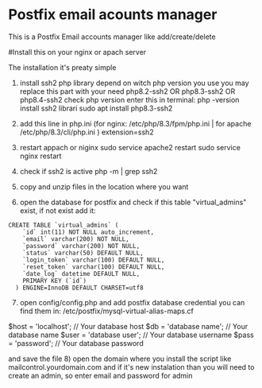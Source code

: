 # Postfix email acounts manager
This is a Postfix Email accounts manager like add/create/delete

#Install this on your nginx or apach server

The installation it's preaty simple
1) install ssh2 php library depend on witch php version you use you may replace this part with your need php8.2-ssh2 OR php8.3-ssh2 OR php8.4-ssh2
check php version enter this in terminal: php -version
install ssh2 librari
sudo apt install php8.3-ssh2
 
3) add this line in php.ini (for nginx: /etc/php/8.3/fpm/php.ini | for apache /etc/php/8.3/cli/php.ini )
extension=ssh2

4) restart appach or niginx
sudo service apache2 restart
sudo service nginx restart

5) check if ssh2 is active 
php -m | grep ssh2

5) copy and unzip files in the location where you want
6) open the database for postfix and check if this table "virtual_admins" exist, if not exist add it: 
  ```  
  CREATE TABLE `virtual_admins` (
      `id` int(11) NOT NULL auto_increment,
      `email` varchar(200) NOT NULL,
      `password` varchar(200) NOT NULL,
      `status` varchar(50) DEFAULT NULL,
      `login_token` varchar(100) DEFAULT NULL,
      `reset_token` varchar(100) DEFAULT NULL,
      `date_log` datetime DEFAULT NULL,
      PRIMARY KEY (`id`) 
    ) ENGINE=InnoDB DEFAULT CHARSET=utf8
```

7) open config/config.php and add postfix database credential you can find them in: /etc/postfix/mysql-virtual-alias-maps.cf

$host = 'localhost'; // Your database host
$db   = 'database name'; // Your database name
$user = 'database user'; // Your database username
$pass = 'password'; // Your database password

and save the file
8) open the domain where you install the script like mailcontrol.yourdomain.com
and if it's new instalation than you will need to create an admin, so enter email and password for admin
